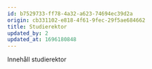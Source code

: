 ```yaml
---
id: b7529733-ff78-4a32-a623-74694ec39d2a
origin: cb331102-e818-4f61-9fec-29f5ae684662
title: Studierektor
updated_by: 2
updated_at: 1696180848
---
```

Innehåll studierektor